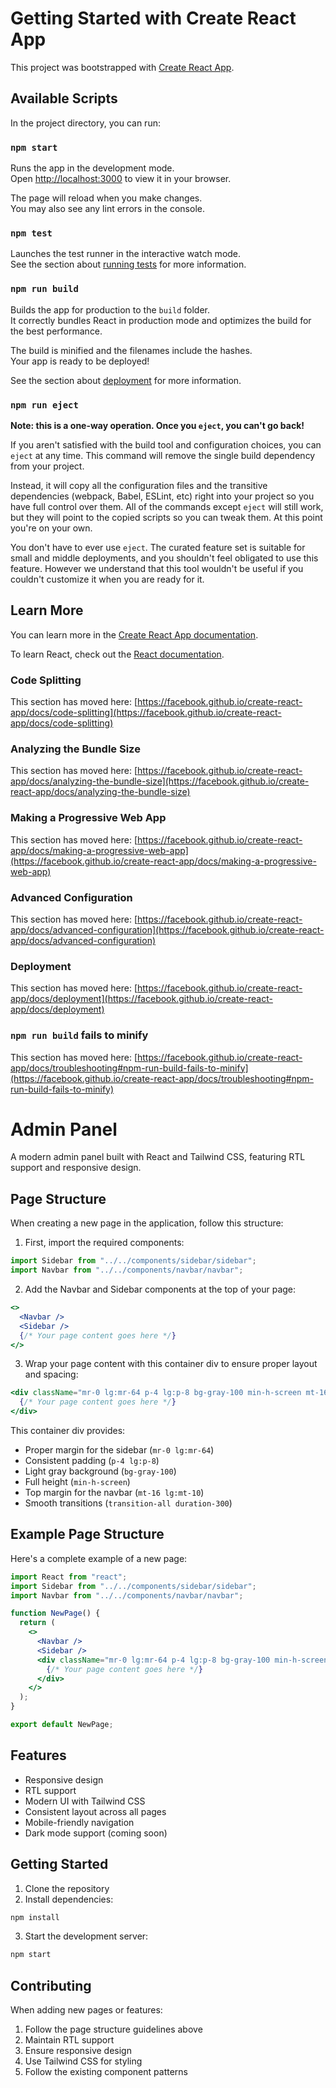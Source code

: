 # Getting Started with Create React App

This project was bootstrapped with [Create React App](https://github.com/facebook/create-react-app).

## Available Scripts

In the project directory, you can run:

### `npm start`

Runs the app in the development mode.\
Open [http://localhost:3000](http://localhost:3000) to view it in your browser.

The page will reload when you make changes.\
You may also see any lint errors in the console.

### `npm test`

Launches the test runner in the interactive watch mode.\
See the section about [running tests](https://facebook.github.io/create-react-app/docs/running-tests) for more information.

### `npm run build`

Builds the app for production to the `build` folder.\
It correctly bundles React in production mode and optimizes the build for the best performance.

The build is minified and the filenames include the hashes.\
Your app is ready to be deployed!

See the section about [deployment](https://facebook.github.io/create-react-app/docs/deployment) for more information.

### `npm run eject`

**Note: this is a one-way operation. Once you `eject`, you can't go back!**

If you aren't satisfied with the build tool and configuration choices, you can `eject` at any time. This command will remove the single build dependency from your project.

Instead, it will copy all the configuration files and the transitive dependencies (webpack, Babel, ESLint, etc) right into your project so you have full control over them. All of the commands except `eject` will still work, but they will point to the copied scripts so you can tweak them. At this point you're on your own.

You don't have to ever use `eject`. The curated feature set is suitable for small and middle deployments, and you shouldn't feel obligated to use this feature. However we understand that this tool wouldn't be useful if you couldn't customize it when you are ready for it.

## Learn More

You can learn more in the [Create React App documentation](https://facebook.github.io/create-react-app/docs/getting-started).

To learn React, check out the [React documentation](https://reactjs.org/).

### Code Splitting

This section has moved here: [https://facebook.github.io/create-react-app/docs/code-splitting](https://facebook.github.io/create-react-app/docs/code-splitting)

### Analyzing the Bundle Size

This section has moved here: [https://facebook.github.io/create-react-app/docs/analyzing-the-bundle-size](https://facebook.github.io/create-react-app/docs/analyzing-the-bundle-size)

### Making a Progressive Web App

This section has moved here: [https://facebook.github.io/create-react-app/docs/making-a-progressive-web-app](https://facebook.github.io/create-react-app/docs/making-a-progressive-web-app)

### Advanced Configuration

This section has moved here: [https://facebook.github.io/create-react-app/docs/advanced-configuration](https://facebook.github.io/create-react-app/docs/advanced-configuration)

### Deployment

This section has moved here: [https://facebook.github.io/create-react-app/docs/deployment](https://facebook.github.io/create-react-app/docs/deployment)

### `npm run build` fails to minify

This section has moved here: [https://facebook.github.io/create-react-app/docs/troubleshooting#npm-run-build-fails-to-minify](https://facebook.github.io/create-react-app/docs/troubleshooting#npm-run-build-fails-to-minify)

# Admin Panel

A modern admin panel built with React and Tailwind CSS, featuring RTL support and responsive design.

## Page Structure

When creating a new page in the application, follow this structure:

1. First, import the required components:

```jsx
import Sidebar from "../../components/sidebar/sidebar";
import Navbar from "../../components/navbar/navbar";
```

2. Add the Navbar and Sidebar components at the top of your page:

```jsx
<>
  <Navbar />
  <Sidebar />
  {/* Your page content goes here */}
</>
```

3. Wrap your page content with this container div to ensure proper layout and spacing:

```jsx
<div className="mr-0 lg:mr-64 p-4 lg:p-8 bg-gray-100 min-h-screen mt-16 lg:mt-10 transition-all duration-300">
  {/* Your page content goes here */}
</div>
```

This container div provides:

- Proper margin for the sidebar (`mr-0 lg:mr-64`)
- Consistent padding (`p-4 lg:p-8`)
- Light gray background (`bg-gray-100`)
- Full height (`min-h-screen`)
- Top margin for the navbar (`mt-16 lg:mt-10`)
- Smooth transitions (`transition-all duration-300`)

## Example Page Structure

Here's a complete example of a new page:

```jsx
import React from "react";
import Sidebar from "../../components/sidebar/sidebar";
import Navbar from "../../components/navbar/navbar";

function NewPage() {
  return (
    <>
      <Navbar />
      <Sidebar />
      <div className="mr-0 lg:mr-64 p-4 lg:p-8 bg-gray-100 min-h-screen mt-16 lg:mt-10 transition-all duration-300">
        {/* Your page content goes here */}
      </div>
    </>
  );
}

export default NewPage;
```

## Features

- Responsive design
- RTL support
- Modern UI with Tailwind CSS
- Consistent layout across all pages
- Mobile-friendly navigation
- Dark mode support (coming soon)

## Getting Started

1. Clone the repository
2. Install dependencies:

```bash
npm install
```

3. Start the development server:

```bash
npm start
```

## Contributing

When adding new pages or features:

1. Follow the page structure guidelines above
2. Maintain RTL support
3. Ensure responsive design
4. Use Tailwind CSS for styling
5. Follow the existing component patterns
